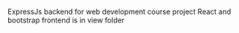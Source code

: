 ExpressJs backend for web development course project
React and bootstrap frontend is in view folder

